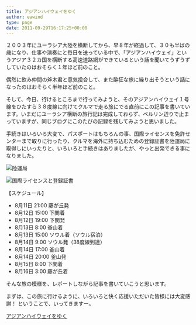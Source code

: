 ```yaml
---
title: アジアンハイウェイをゆく
author: eawind
type: page
date: 2011-09-29T16:17:25+00:00
---
```

２００３年にユーラシア大陸を横断してから、早８年が経過して、３０も半ばの歳になり、仕事や演奏にと毎日を送っている中で、「アジアンハイウェイ」というアジア３２カ国を横断する高速道路網ができているという話を聞いてうずうずしていたのはおそらく１年ほど前のこと。

偶然に飲み仲間の斧木君と意気投合して、また酔狂な旅に繰り出そうという話になったのはおそらく半年ほど前のこと。

そして、今日、行けるところまで行ってみようと、そのアジアンハイウェイ１号線をひたすら３８度線に向けてクルマで走る旅にでる直前にこの記事を書いています。いまだにユーラシア横断の旅行記は完成しておらず、ベルリン辺りで止まっていますが、同じブログにこのたびの記録を残してみようと思いました。

手続きはいろいろ大変で、パスポートはもちろんの事、国際ライセンスを免許センターまで取りに行ったり、クルマを海外に持ち込むための登録証書を陸運局に取得しにいったりと、いろいろと手続きはありましたが、やっと出発できる事になりました。

![陸運局](/img/wp/2011/09/IMG_01421.jpg)

![国際ライセンスと登録証書](/img/wp/2011/09/IMG_01471.jpg)

【スケジュール】

* 8月11日 21:00 藤が丘発
* 8月12日 15:00 下関着
* 8月12日 19:00 下関発
* 8月13日 8:00 釜山着
* 8月13日 15:00 ソウル着（ソウル宿泊）
* 8月14日 9:00 ソウル発（38度線到達）
* 8月14日 17:00 釜山着
* 8月14日 20:00 釜山発
* 8月15日 8:00 下関着
* 8月16日 3:00 藤が丘着

そんな旅の模様を、レポートしながら記事を書いていこうと思います。

まずは、この旅に行けるように、いろいろと快く応援いただいた皆様には大変感謝！
ということで、いってきますー。

[アジアンハイウェイをゆく](../../categories/asianhighway/)
